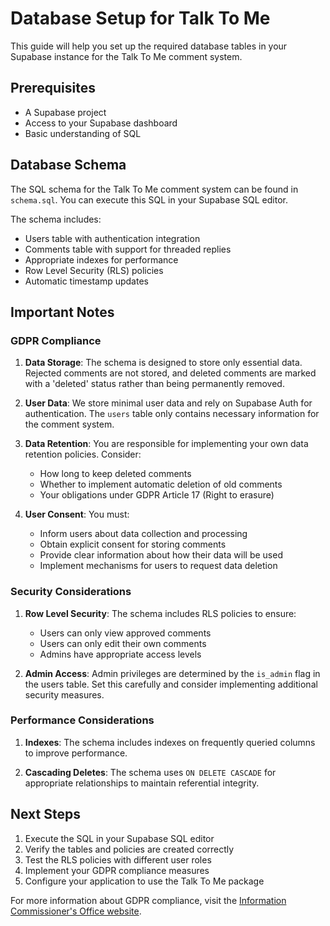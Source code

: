 # Database Setup for Talk To Me

This guide will help you set up the required database tables in your Supabase instance for the Talk To Me comment system.

## Prerequisites

- A Supabase project
- Access to your Supabase dashboard
- Basic understanding of SQL

## Database Schema

The SQL schema for the Talk To Me comment system can be found in `schema.sql`. You can execute this SQL in your Supabase SQL editor.

The schema includes:

- Users table with authentication integration
- Comments table with support for threaded replies
- Appropriate indexes for performance
- Row Level Security (RLS) policies
- Automatic timestamp updates

## Important Notes

### GDPR Compliance

1. **Data Storage**: The schema is designed to store only essential data. Rejected comments are not stored, and deleted comments are marked with a 'deleted' status rather than being permanently removed.

2. **User Data**: We store minimal user data and rely on Supabase Auth for authentication. The `users` table only contains necessary information for the comment system.

3. **Data Retention**: You are responsible for implementing your own data retention policies. Consider:
   - How long to keep deleted comments
   - Whether to implement automatic deletion of old comments
   - Your obligations under GDPR Article 17 (Right to erasure)

4. **User Consent**: You must:
   - Inform users about data collection and processing
   - Obtain explicit consent for storing comments
   - Provide clear information about how their data will be used
   - Implement mechanisms for users to request data deletion

### Security Considerations

1. **Row Level Security**: The schema includes RLS policies to ensure:
   - Users can only view approved comments
   - Users can only edit their own comments
   - Admins have appropriate access levels

2. **Admin Access**: Admin privileges are determined by the `is_admin` flag in the users table. Set this carefully and consider implementing additional security measures.

### Performance Considerations

1. **Indexes**: The schema includes indexes on frequently queried columns to improve performance.

2. **Cascading Deletes**: The schema uses `ON DELETE CASCADE` for appropriate relationships to maintain referential integrity.

## Next Steps

1. Execute the SQL in your Supabase SQL editor
2. Verify the tables and policies are created correctly
3. Test the RLS policies with different user roles
4. Implement your GDPR compliance measures
5. Configure your application to use the Talk To Me package

For more information about GDPR compliance, visit the [Information Commissioner's Office website](https://ico.org.uk/for-organisations/guide-to-data-protection/guide-to-the-general-data-protection-regulation-gdpr/).

